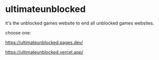 # ultimateunblocked
it's the unblocked games website to end all unblocked games websites.

choose one:

https://ultimateunblocked.pages.dev/

https://ultimateunblocked.vercel.app/
